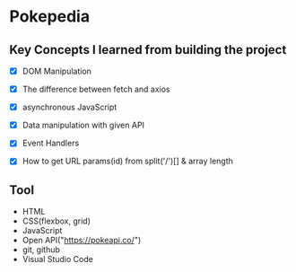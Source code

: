 # Pokepedia


## Key Concepts I learned from building the project
- [x] DOM Manipulation
- [x] The difference between fetch and axios
- [x] asynchronous JavaScript
- [x] Data manipulation with given API
- [x] Event Handlers
- [x] How to get URL params(id) from split('/')[] & array length


## Tool
- HTML
- CSS(flexbox, grid)
- JavaScript
- Open API("https://pokeapi.co/")
- git, github
- Visual Studio Code


